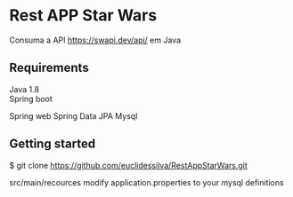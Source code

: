 # Rest APP Star Wars

Consuma a API https://swapi.dev/api/ em Java

## Requirements

Java 1.8<br>
Spring boot

Spring web
Spring Data JPA
Mysql

## Getting started

$ git clone https://github.com/euclidessilva/RestAppStarWars.git

src/main/recources modify application.properties to your mysql definitions

